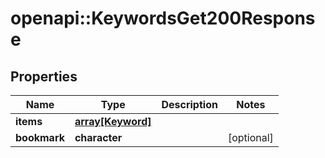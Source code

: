 # openapi::KeywordsGet200Response


## Properties
Name | Type | Description | Notes
------------ | ------------- | ------------- | -------------
**items** | [**array[Keyword]**](Keyword.md) |  | 
**bookmark** | **character** |  | [optional] 


